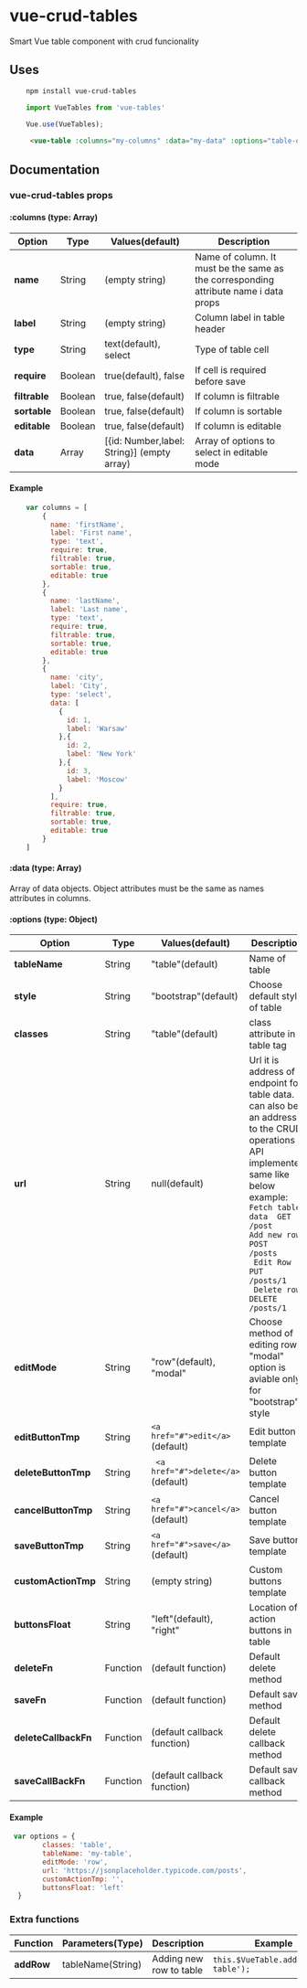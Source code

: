 # vue-crud-tables
Smart Vue table component with crud funcionality

## Uses

``` bash
    npm install vue-crud-tables
```

```javascript
    import VueTables from 'vue-tables'
    
    Vue.use(VueTables);
```
```html
     <vue-table :columns="my-columns" :data="my-data" :options="table-options"></vue-table>
```

## Documentation

### vue-crud-tables props

#### :columns (type: Array) 

| Option        | Type    | Values(default)           | Description  |
| ------------- |---------|---------------------------| -------------|
| **name**          | String  |(empty string)             | Name of column. It must be the same as the corresponding attribute name i data props  |
| **label**         | String  |(empty string)             | Column label in table header |
| **type**          | String  |text(default), select           | Type of table cell|
| **require**       | Boolean |true(default), false               | If cell is required before save|
| **filtrable**       | Boolean |true, false(default)              | If column is filtrable|
| **sortable**       | Boolean |true, false(default)               | If column is sortable|
| **editable**       | Boolean |true, false(default)               | If column is editable|
| **data**       | Array |[{id: Number,label: String}] (empty array) | Array of options to select in editable mode|

#### Example

```javascript
    var columns = [
        {
          name: 'firstName',
          label: 'First name',
          type: 'text',
          require: true,
          filtrable: true,
          sortable: true,
          editable: true
        },
        {
          name: 'lastName',
          label: 'Last name',
          type: 'text',
          require: true,
          filtrable: true,
          sortable: true,
          editable: true
        },
        {
          name: 'city',
          label: 'City',
          type: 'select',
          data: [
            {
              id: 1,
              label: 'Warsaw'
            },{
              id: 2,
              label: 'New York'
            },{
              id: 3,
              label: 'Moscow'
            }
          ],
          require: true,
          filtrable: true,
          sortable: true,
          editable: true
        }
    ]
```
#### :data (type: Array) 
Array of data objects. Object attributes must be the same as names attributes in columns.


#### :options (type: Object) 


| Option        | Type    | Values(default)           | Description  |
| ------------- |---------|---------------------------| -------------|
| **tableName**          | String  |"table"(default)             | Name of table|
| **style**          | String  |"bootstrap"(default)          | Choose default style of table |
| **classes**       | String |"table"(default) | class attribute in table tag|
| **url**       | String |null(default) |Url it is address of endpoint for table data. It can also be an address to the CRUD operations  API implemented same like below example:<br> ```Fetch table data  GET     /post``` <br>  ```Add new row       POST    /posts``` <br>``` Edit Row        PUT     /posts/1```<br>``` Delete row        DELETE  /posts/1``` |
| **editMode**       | String |"row"(default), "modal"           | Choose method of editing row, "modal" option is aviable only for "bootstrap" style |
| **editButtonTmp**       | String |``` <a href="#">edit</a> ```  (default)            | Edit button template|
| **deleteButtonTmp**       | String |``` <a href="#">delete</a>```  (default)               | Delete button template|
| **cancelButtonTmp**       | String |``` <a href="#">cancel</a> ```  (default)               | Cancel button template|
| **saveButtonTmp**       | String |``` <a href="#">save</a> ```  (default)               | Save button template|
| **customActionTmp**       | String |(empty string)                   | Custom buttons template|
| **buttonsFloat**       | String |"left"(default), "right" |Location of action buttons in table |
| **deleteFn**       | Function |(default  function) | Default delete method|
| **saveFn**       | Function |(default  function) | Default save method|
| **deleteCallbackFn**       | Function |(default callback function) | Default delete callback method|
| **saveCallBackFn**        | Function |(default callback function) | Default save callback method|

#### Example

```javascript
 var options = {       
        classes: 'table',
        tableName: 'my-table',
        editMode: 'row',  
        url: 'https://jsonplaceholder.typicode.com/posts',             
        customActionTmp: '', 
        buttonsFloat: 'left'
  }
```

### Extra functions

| Function        | Parameters(Type)    |   Description  | Example |
| ------------- |--------- |-------------|------------- |
| **addRow**         | tableName(String)  |Adding new row to table           | ```this.$VueTable.addRow('my-table'); ``` |








